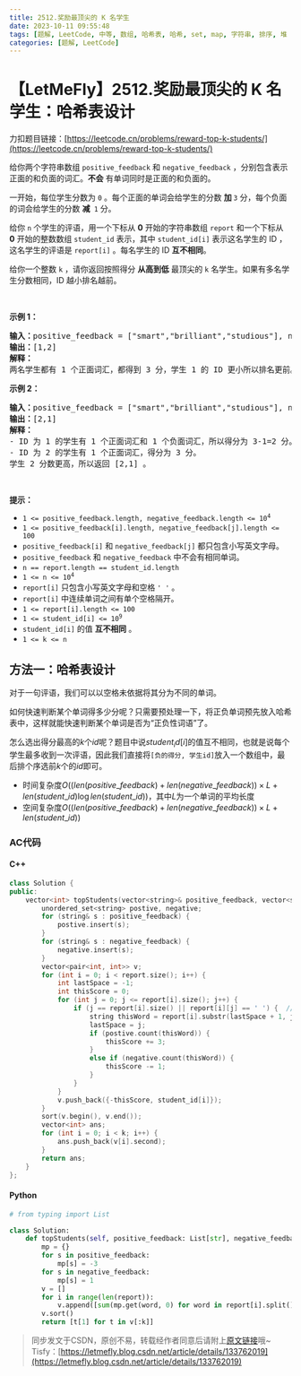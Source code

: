 ```yaml
---
title: 2512.奖励最顶尖的 K 名学生
date: 2023-10-11 09:55:48
tags: [题解, LeetCode, 中等, 数组, 哈希表, 哈希, set, map, 字符串, 排序, 堆（优先队列）, 设计]
categories: [题解, LeetCode]
---
```


# 【LetMeFly】2512.奖励最顶尖的 K 名学生：哈希表设计

力扣题目链接：[https://leetcode.cn/problems/reward-top-k-students/](https://leetcode.cn/problems/reward-top-k-students/)

<p>给你两个字符串数组&nbsp;<code>positive_feedback</code> 和&nbsp;<code>negative_feedback</code>&nbsp;，分别包含表示正面的和负面的词汇。<strong>不会</strong>&nbsp;有单词同时是正面的和负面的。</p>

<p>一开始，每位学生分数为&nbsp;<code>0</code>&nbsp;。每个正面的单词会给学生的分数 <strong>加&nbsp;</strong><code>3</code>&nbsp;分，每个负面的词会给学生的分数 <strong>减&nbsp;</strong>&nbsp;<code>1</code>&nbsp;分。</p>

<p>给你&nbsp;<code>n</code>&nbsp;个学生的评语，用一个下标从 <strong>0</strong>&nbsp;开始的字符串数组&nbsp;<code>report</code>&nbsp;和一个下标从 <strong>0</strong>&nbsp;开始的整数数组&nbsp;<code>student_id</code>&nbsp;表示，其中&nbsp;<code>student_id[i]</code>&nbsp;表示这名学生的 ID ，这名学生的评语是&nbsp;<code>report[i]</code>&nbsp;。每名学生的 ID <strong>互不相同</strong>。</p>

<p>给你一个整数&nbsp;<code>k</code>&nbsp;，请你返回按照得分&nbsp;<strong>从高到低</strong>&nbsp;最顶尖的<em>&nbsp;</em><code>k</code>&nbsp;名学生。如果有多名学生分数相同，ID 越小排名越前。</p>

<p>&nbsp;</p>

<p><strong>示例 1：</strong></p>

<pre><b>输入：</b>positive_feedback = ["smart","brilliant","studious"], negative_feedback = ["not"], report = ["this student is studious","the student is smart"], student_id = [1,2], k = 2
<b>输出：</b>[1,2]
<b>解释：</b>
两名学生都有 1 个正面词汇，都得到 3 分，学生 1 的 ID 更小所以排名更前。
</pre>

<p><strong>示例 2：</strong></p>

<pre><b>输入：</b>positive_feedback = ["smart","brilliant","studious"], negative_feedback = ["not"], report = ["this student is not studious","the student is smart"], student_id = [1,2], k = 2
<b>输出：</b>[2,1]
<b>解释：</b>
- ID 为 1 的学生有 1 个正面词汇和 1 个负面词汇，所以得分为 3-1=2 分。
- ID 为 2 的学生有 1 个正面词汇，得分为 3 分。
学生 2 分数更高，所以返回 [2,1] 。
</pre>

<p>&nbsp;</p>

<p><strong>提示：</strong></p>

<ul>
	<li><code>1 &lt;= positive_feedback.length, negative_feedback.length &lt;= 10<sup>4</sup></code></li>
	<li><code>1 &lt;= positive_feedback[i].length, negative_feedback[j].length &lt;= 100</code></li>
	<li><code>positive_feedback[i]</code> 和&nbsp;<code>negative_feedback[j]</code>&nbsp;都只包含小写英文字母。</li>
	<li><code>positive_feedback</code> 和&nbsp;<code>negative_feedback</code>&nbsp;中不会有相同单词。</li>
	<li><code>n == report.length == student_id.length</code></li>
	<li><code>1 &lt;= n &lt;= 10<sup>4</sup></code></li>
	<li><code>report[i]</code>&nbsp;只包含小写英文字母和空格&nbsp;<code>' '</code>&nbsp;。</li>
	<li><code>report[i]</code>&nbsp;中连续单词之间有单个空格隔开。</li>
	<li><code>1 &lt;= report[i].length &lt;= 100</code></li>
	<li><code>1 &lt;= student_id[i] &lt;= 10<sup>9</sup></code></li>
	<li><code>student_id[i]</code>&nbsp;的值 <strong>互不相同</strong>&nbsp;。</li>
	<li><code>1 &lt;= k &lt;= n</code></li>
</ul>


    
## 方法一：哈希表设计

对于一句评语，我们可以以空格未依据将其分为不同的单词。

如何快速判断某个单词得多少分呢？只需要预处理一下，将正负单词预先放入哈希表中，这样就能快速判断某个单词是否为“正负性词语”了。

怎么选出得分最高的$k$个$id$呢？题目中说$student_id[i]$的值互不相同，也就是说每个学生最多收到一次评语，因此我们直接将```[负的得分, 学生id]```放入一个数组中，最后排个序选前$k$个的$id$即可。

+ 时间复杂度$O((len(positive\_feedback) + len(negative\_feedback))\times L + len(student\_id)\log len(student\_id))$，其中$L$为一个单词的平均长度
+ 空间复杂度$O((len(positive\_feedback) + len(negative\_feedback))\times L + len(student\_id))$

### AC代码

#### C++

```cpp
class Solution {
public:
    vector<int> topStudents(vector<string>& positive_feedback, vector<string>& negative_feedback, vector<string>& report, vector<int>& student_id, int k) {
        unordered_set<string> postive, negative;
        for (string& s : positive_feedback) {
            postive.insert(s);
        }
        for (string& s : negative_feedback) {
            negative.insert(s);
        }
        vector<pair<int, int>> v;
        for (int i = 0; i < report.size(); i++) {
            int lastSpace = -1;
            int thisScore = 0;
            for (int j = 0; j <= report[i].size(); j++) {
                if (j == report[i].size() || report[i][j] == ' ') {  // (lastSpace, j)
                    string thisWord = report[i].substr(lastSpace + 1, j - lastSpace - 1);
                    lastSpace = j;
                    if (postive.count(thisWord)) {
                        thisScore += 3;
                    }
                    else if (negative.count(thisWord)) {
                        thisScore -= 1;
                    }
                }
            }
            v.push_back({-thisScore, student_id[i]});
        }
        sort(v.begin(), v.end());
        vector<int> ans;
        for (int i = 0; i < k; i++) {
            ans.push_back(v[i].second);
        }
        return ans;
    }
};
```

#### Python

```python
# from typing import List

class Solution:
    def topStudents(self, positive_feedback: List[str], negative_feedback: List[str], report: List[str], student_id: List[int], k: int) -> List[int]:
        mp = {}
        for s in positive_feedback:
            mp[s] = -3
        for s in negative_feedback:
            mp[s] = 1
        v = []
        for i in range(len(report)):
            v.append([sum(mp.get(word, 0) for word in report[i].split()), student_id[i]])
        v.sort()
        return [t[1] for t in v[:k]]
```

> 同步发文于CSDN，原创不易，转载经作者同意后请附上[原文链接](https://blog.letmefly.xyz/2023/10/11/LeetCode%202512.%E5%A5%96%E5%8A%B1%E6%9C%80%E9%A1%B6%E5%B0%96%E7%9A%84K%E5%90%8D%E5%AD%A6%E7%94%9F/)哦~
> Tisfy：[https://letmefly.blog.csdn.net/article/details/133762019](https://letmefly.blog.csdn.net/article/details/133762019)

